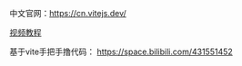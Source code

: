 中文官网：https://cn.vitejs.dev/

[视频教程](https://www.bilibili.com/video/BV11Z8XzEEN3?spm_id_from=333.788.videopod.episodes&vd_source=b850b3a29a70c8eb888ce7dff776a5d1)



基于vite手把手撸代码：
https://space.bilibili.com/431551452